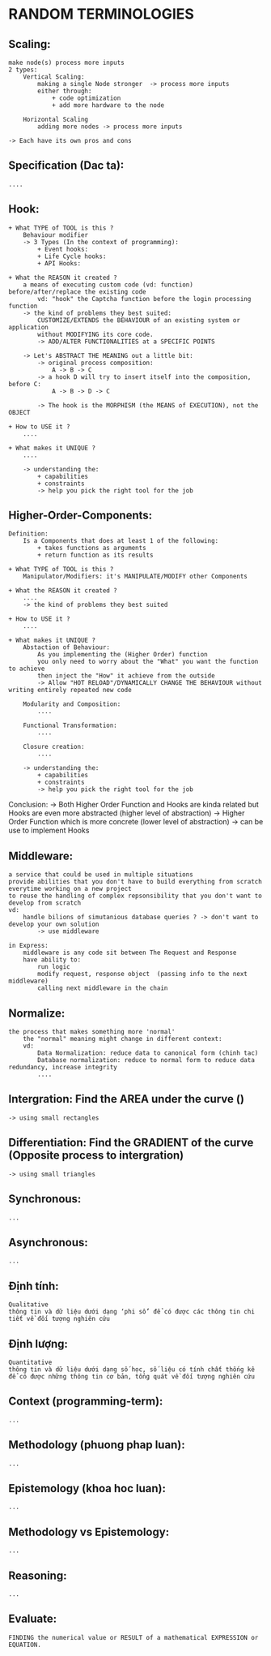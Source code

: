# RANDOM TERMINOLOGIES

## Scaling: 
    make node(s) process more inputs 
    2 types:
        Vertical Scaling:
            making a single Node stronger  -> process more inputs 
            either through: 
                + code optimization
                + add more hardware to the node 

        Horizontal Scaling 
            adding more nodes -> process more inputs 

    -> Each have its own pros and cons 

## Specification (Dac ta): 
    ....

## Hook: 
    + What TYPE of TOOL is this ?
        Behaviour modifier
        -> 3 Types (In the context of programming): 
            + Event hooks: 
            + Life Cycle hooks:
            + API Hooks: 

    + What the REASON it created ? 
        a means of executing custom code (vd: function) before/after/replace the existing code 
            vd: "hook" the Captcha function before the login processing function 
        -> the kind of problems they best suited: 
            CUSTOMIZE/EXTENDS the BEHAVIOUR of an existing system or application 
            without MODIFYING its core code.
            -> ADD/ALTER FUNCTIONALITIES at a SPECIFIC POINTS 

        -> Let's ABSTRACT THE MEANING out a little bit:
            -> original process composition: 
                A -> B -> C
            -> a hook D will try to insert itself into the composition, before C:
                A -> B -> D -> C

            -> The hook is the MORPHISM (the MEANS of EXECUTION), not the OBJECT

    + How to USE it ? 
        ....

    + What makes it UNIQUE ? 
        ....

        -> understanding the: 
            + capabilities 
            + constraints 
            -> help you pick the right tool for the job 

## Higher-Order-Components:
    Definition: 
        Is a Components that does at least 1 of the following: 
            + takes functions as arguments
            + return function as its results 

    + What TYPE of TOOL is this ?
        Manipulator/Modifiers: it's MANIPULATE/MODIFY other Components 

    + What the REASON it created ? 
        ....
        -> the kind of problems they best suited 

    + How to USE it ? 
        ....

    + What makes it UNIQUE ? 
        Abstaction of Behaviour: 
            As you implementing the (Higher Order) function
            you only need to worry about the "What" you want the function to achieve
            then inject the "How" it achieve from the outside
            -> Allow "HOT RELOAD"/DYNAMICALLY CHANGE THE BEHAVIOUR without writing entirely repeated new code

        Modularity and Composition: 
            ....

        Functional Transformation: 
            ....

        Closure creation: 
            ....

        -> understanding the: 
            + capabilities 
            + constraints 
            -> help you pick the right tool for the job 

Conclusion: 
    -> Both Higher Order Function and Hooks are kinda related but Hooks are even more abstracted (higher level of abstraction)
        -> Higher Order Function which is more concrete (lower level of abstraction)
            -> can be use to implement Hooks

## Middleware: 
    a service that could be used in multiple situations 
    provide abilities that you don't have to build everything from scratch everytime working on a new project
    to reuse the handling of complex repsonsibility that you don't want to develop from scratch 
    vd: 
        handle bilions of simutanious database queries ? -> don't want to develop your own solution
            -> use middleware

    in Express: 
        middleware is any code sit between The Request and Response
        have ability to: 
            run logic
            modify request, response object  (passing info to the next middleware)
            calling next middleware in the chain

## Normalize: 
    the process that makes something more 'normal'
        the "normal" meaning might change in different context:
        vd: 
            Data Normalization: reduce data to canonical form (chinh tac)
            Database normalization: reduce to normal form to reduce data redundancy, increase integrity 
            ....

## Intergration: Find the AREA under the curve ()
    -> using small rectangles 

## Differentiation: Find the GRADIENT of the curve (Opposite process to intergration)
    -> using small triangles

## Synchronous: 
    ... 

## Asynchronous: 
    ...

## Định tính: 
    Qualitative 
    thông tin và dữ liệu dưới dạng ‘phi số’ để có được các thông tin chi tiết về đối tượng nghiên cứu

## Định lượng:
    Quantitative
    thông tin và dữ liệu dưới dạng số học, số liệu có tính chất thống kê để có được những thông tin cơ bản, tổng quát về đối tượng nghiên cứu

## Context (programming-term): 
    ... 

## Methodology (phuong phap luan): 
    ... 
## Epistemology (khoa hoc luan): 
    ...

## Methodology vs Epistemology: 
    ... 

## Reasoning: 
    ...


## Evaluate: 
    FINDING the numerical value or RESULT of a mathematical EXPRESSION or EQUATION.
